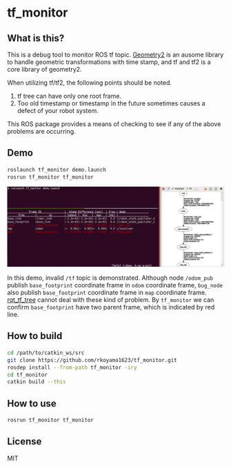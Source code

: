 # tf_monitor

## What is this?

This is a debug tool to monitor ROS tf topic.
[Geometry2](https://wiki.ros.org/geometry2) is an ausome library to handle geometric transformations with time stamp,
and tf and tf2 is a core library of geometry2.  

When utilizing tf/tf2, the following points should be noted.

1. tf tree can have only one root frame.
1. Too old timestamp or timestamp in the future sometimes causes a defect of your robot system.

This ROS package provides a means of checking to see if any of the above problems are occurring.

## Demo

```bash
roslaunch tf_monitor demo.launch
rosrun tf_monitor tf_monitor
```

![screenshot.png](doc/screenshot.png)

In this demo, invalid `/tf` topic is demonstrated. Although node `/odom_pub` publish `base_footprint` coordinate frame in `odom` coordinate frame, `bug_node` also publish `base_footprint` coordinate frame in `map` coordinate frame. [rqt_tf_tree](https://wiki.ros.org/rqt_tf_tree) cannot deal with these kind of problem. By `tf_monitor` we can confirm `base_footprint` have two parent frame, which is indicated by red line.

## How to build

```bash
cd /path/to/catkin_ws/src
git clone https://github.com/rkoyama1623/tf_monitor.git
rosdep install --from-path tf_monitor -iry
cd tf_monitor
catkin build --this
```

## How to use

```bash
rosrun tf_monitor tf_monitor
```

## License

MIT
